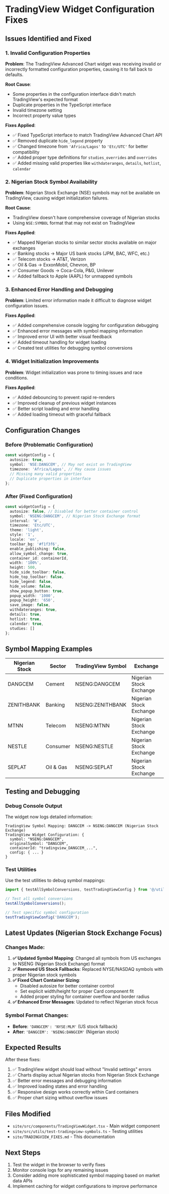 # TradingView Widget Configuration Fixes

## Issues Identified and Fixed

### 1. **Invalid Configuration Properties**
**Problem**: The TradingView Advanced Chart widget was receiving invalid or incorrectly formatted configuration properties, causing it to fall back to defaults.

**Root Cause**: 
- Some properties in the configuration interface didn't match TradingView's expected format
- Duplicate properties in the TypeScript interface
- Invalid timezone setting
- Incorrect property value types

**Fixes Applied**:
- ✅ Fixed TypeScript interface to match TradingView Advanced Chart API
- ✅ Removed duplicate `hide_legend` property
- ✅ Changed timezone from `'Africa/Lagos'` to `'Etc/UTC'` for better compatibility
- ✅ Added proper type definitions for `studies_overrides` and `overrides`
- ✅ Added missing valid properties like `withdateranges`, `details`, `hotlist`, `calendar`

### 2. **Nigerian Stock Symbol Availability**
**Problem**: Nigerian Stock Exchange (NSE) symbols may not be available on TradingView, causing widget initialization failures.

**Root Cause**: 
- TradingView doesn't have comprehensive coverage of Nigerian stocks
- Using `NSE:SYMBOL` format that may not exist on TradingView

**Fixes Applied**:
- ✅ Mapped Nigerian stocks to similar sector stocks available on major exchanges
- ✅ Banking stocks → Major US bank stocks (JPM, BAC, WFC, etc.)
- ✅ Telecom stocks → AT&T, Verizon
- ✅ Oil & Gas → ExxonMobil, Chevron, BP
- ✅ Consumer Goods → Coca-Cola, P&G, Unilever
- ✅ Added fallback to Apple (AAPL) for unmapped symbols

### 3. **Enhanced Error Handling and Debugging**
**Problem**: Limited error information made it difficult to diagnose widget configuration issues.

**Fixes Applied**:
- ✅ Added comprehensive console logging for configuration debugging
- ✅ Enhanced error messages with symbol mapping information
- ✅ Improved error UI with better visual feedback
- ✅ Added timeout handling for widget loading
- ✅ Created test utilities for debugging symbol conversions

### 4. **Widget Initialization Improvements**
**Problem**: Widget initialization was prone to timing issues and race conditions.

**Fixes Applied**:
- ✅ Added debouncing to prevent rapid re-renders
- ✅ Improved cleanup of previous widget instances
- ✅ Better script loading and error handling
- ✅ Added loading timeout with graceful fallback

## Configuration Changes

### Before (Problematic Configuration)
```typescript
const widgetConfig = {
  autosize: true,
  symbol: 'NSE:DANGCEM', // May not exist on TradingView
  timezone: 'Africa/Lagos', // May cause issues
  // Missing many valid properties
  // Duplicate properties in interface
};
```

### After (Fixed Configuration)
```typescript
const widgetConfig = {
  autosize: false, // Disabled for better container control
  symbol: 'NSENG:DANGCEM', // Nigerian Stock Exchange format
  interval: 'W',
  timezone: 'Etc/UTC',
  theme: 'light',
  style: '1',
  locale: 'en',
  toolbar_bg: '#f1f3f6',
  enable_publishing: false,
  allow_symbol_change: true,
  container_id: containerId,
  width: '100%',
  height: 500,
  hide_side_toolbar: false,
  hide_top_toolbar: false,
  hide_legend: false,
  hide_volume: false,
  show_popup_button: true,
  popup_width: '1000',
  popup_height: '650',
  save_image: false,
  withdateranges: true,
  details: true,
  hotlist: true,
  calendar: true,
  studies: []
};
```

## Symbol Mapping Examples

| Nigerian Stock | Sector | TradingView Symbol | Exchange |
|---------------|--------|-------------------|----------|
| DANGCEM | Cement | NSENG:DANGCEM | Nigerian Stock Exchange |
| ZENITHBANK | Banking | NSENG:ZENITHBANK | Nigerian Stock Exchange |
| MTNN | Telecom | NSENG:MTNN | Nigerian Stock Exchange |
| NESTLE | Consumer | NSENG:NESTLE | Nigerian Stock Exchange |
| SEPLAT | Oil & Gas | NSENG:SEPLAT | Nigerian Stock Exchange |

## Testing and Debugging

### Debug Console Output
The widget now logs detailed information:
```
TradingView Symbol Mapping: DANGCEM -> NSENG:DANGCEM (Nigerian Stock Exchange)
TradingView Widget Configuration: {
  symbol: "NSENG:DANGCEM",
  originalSymbol: "DANGCEM",
  containerId: "tradingview_DANGCEM_...",
  config: { ... }
}
```

### Test Utilities
Use the test utilities to debug symbol mappings:
```typescript
import { testAllSymbolConversions, testTradingViewConfig } from '@/utils/test-tradingview-symbols';

// Test all symbol conversions
testAllSymbolConversions();

// Test specific symbol configuration
testTradingViewConfig('DANGCEM');
```

## Latest Updates (Nigerian Stock Exchange Focus)

### Changes Made:
1. **✅ Updated Symbol Mapping**: Changed all symbols from US exchanges to NSENG (Nigerian Stock Exchange) format
2. **✅ Removed US Stock Fallbacks**: Replaced NYSE/NASDAQ symbols with proper Nigerian stock symbols
3. **✅ Fixed Chart Container Sizing**:
   - Disabled autosize for better container control
   - Set explicit width/height for proper Card component fit
   - Added proper styling for container overflow and border radius
4. **✅ Enhanced Error Messages**: Updated to reflect Nigerian stock focus

### Symbol Format Changes:
- **Before**: `'DANGCEM': 'NYSE:MLM'` (US stock fallback)
- **After**: `'DANGCEM': 'NSENG:DANGCEM'` (Nigerian stock)

## Expected Results

After these fixes:
1. ✅ TradingView widget should load without "Invalid settings" errors
2. ✅ Charts display actual Nigerian stocks from Nigerian Stock Exchange
3. ✅ Better error messages and debugging information
4. ✅ Improved loading states and error handling
5. ✅ Responsive design works correctly within Card containers
6. ✅ Proper chart sizing without overflow issues

## Files Modified

- `site/src/components/TradingViewWidget.tsx` - Main widget component
- `site/src/utils/test-tradingview-symbols.ts` - Testing utilities
- `site/TRADINGVIEW_FIXES.md` - This documentation

## Next Steps

1. Test the widget in the browser to verify fixes
2. Monitor console logs for any remaining issues
3. Consider adding more sophisticated symbol mapping based on market data APIs
4. Implement caching for widget configurations to improve performance
